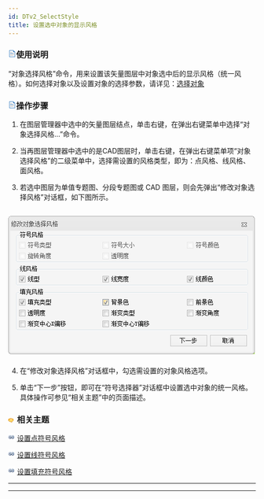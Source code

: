 ```yaml
---
id: DTv2_SelectStyle
title: 设置选中对象的显示风格  
---  
```

 ### ![](../../../img/read.gif)使用说明




“对象选择风格”命令，用来设置该矢量图层中对象选中后的显示风格（统一风格）。如何选择对象以及设置对象的选择参数，请详见：[选择对象](..\\..\\..\\Visualization\\BrowseMap\\Select.htm)



 ### ![](../../../img/read.gif)操作步骤



1. 在图层管理器中选中的矢量图层结点，单击右键，在弹出右键菜单中选择“对象选择风格...”命令。

2. 当再图层管理器中选中的是CAD图层时，单击右键，在弹出右键菜单项“对象选择风格”的二级菜单中，选择需设置的风格类型，即为：点风格、线风格、面风格。

3. 若选中图层为单值专题图、分段专题图或 CAD 图层，则会先弹出“修改对象选择风格”对话框，如下图所示。

![](img/SelectStyle.png)  
---  
4. 在“修改对象选择风格”对话框中，勾选需设置的对象风格选项。

5. 单击“下一步”按钮，即可在“符号选择器”对话框中设置选中对象的统一风格。具体操作可参见“相关主题”中的页面描述。



 ### ![](../../../img/seealso.png) 相关主题



 ![](../../../img/smalltitle.png)
[设置点符号风格](../../../Visualization/LayerStyle/PointSymStyle.htm)



 ![](../../../img/smalltitle.png)
[设置线符号风格](../../../Visualization/LayerStyle/LineSymStyle.htm)



 ![](../../../img/smalltitle.png)
[设置填充符号风格](../../../Visualization/LayerStyle/FillSymStyle.htm)



 * * *



 [](http://www.supermap.com)  
  
 ---

